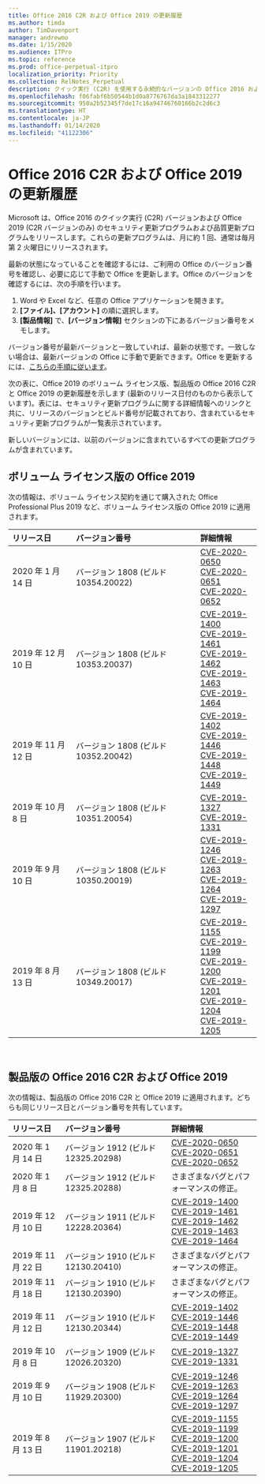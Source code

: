```yaml
---
title: Office 2016 C2R および Office 2019 の更新履歴
ms.author: timda
author: TimDavenport
manager: andrewmo
ms.date: 1/15/2020
ms.audience: ITPro
ms.topic: reference
ms.prod: office-perpetual-itpro
localization_priority: Priority
ms.collection: RelNotes_Perpetual
description: クイック実行 (C2R) を使用する永続的なバージョンの Office 2016 および 2019 の更新履歴を IT 技術者に提供します
ms.openlocfilehash: f06fabf6b50544b1d0a8776767da3a1843312277
ms.sourcegitcommit: 950a2b52345f7de17c16a94746760166b2c2d6c3
ms.translationtype: HT
ms.contentlocale: ja-JP
ms.lasthandoff: 01/14/2020
ms.locfileid: "41122306"
---
```

# <a name="update-history-for-office-2016-c2r-and-office-2019"></a>Office 2016 C2R および Office 2019 の更新履歴

Microsoft は、Office 2016 のクイック実行 (C2R) バージョンおよび Office 2019 (C2R バージョンのみ) のセキュリティ更新プログラムおよび品質更新プログラムをリリースします。これらの更新プログラムは、月に約 1 回、通常は毎月第 2 火曜日にリリースされます。

最新の状態になっていることを確認するには、ご利用の Office のバージョン番号を確認し、必要に応じて手動で Office を更新します。Office のバージョンを確認するには、次の手順を行います。

  1.    Word や Excel など、任意の Office アプリケーションを開きます。
  2.    **[ファイル]、[アカウント]** の順に選択します。
  3.    **[製品情報]** で、**[バージョン情報]** セクションの下にあるバージョン番号をメモします。

バージョン番号が最新バージョンと一致していれば、最新の状態です。一致しない場合は、最新バージョンの Office に手動で更新できます。Office を更新するには、[こちらの手順に従います](https://support.office.com/article/2ab296f3-7f03-43a2-8e50-46de917611c5)。


次の表に、Office 2019 のボリューム ライセンス版、製品版の Office 2016 C2R と Office 2019 の更新履歴を示します (最新のリリース日付のものから表示しています)。表には、セキュリティ更新プログラムに関する詳細情報へのリンクと共に、リリースのバージョンとビルド番号が記載されており、含まれているセキュリティ更新プログラムが一覧表示されています。

新しいバージョンには、以前のバージョンに含まれているすべての更新プログラムが含まれています。

## <a name="volume-licensed-versions-of-office-2019"></a>ボリューム ライセンス版の Office 2019
次の情報は、ボリューム ライセンス契約を通じて購入された Office Professional Plus 2019 など、ボリューム ライセンス版の Office 2019 に適用されます。

|**リリース日**|**バージョン番号**|**詳細情報**|
|:-----|:-----|:-----|
|2020 年 1 月 14 日   |バージョン 1808 (ビルド10354.20022)  |[CVE-2020-0650](https://portal.msrc.microsoft.com/ja-JP/security-guidance/advisory/CVE-2020-0650) <br/> [CVE-2020-0651](https://portal.msrc.microsoft.com/ja-JP/security-guidance/advisory/CVE-2020-0651) <br/> [CVE-2020-0652](https://portal.msrc.microsoft.com/ja-JP/security-guidance/advisory/CVE-2020-0652) <br/>  |
|2019 年 12 月 10 日   |バージョン 1808 (ビルド 10353.20037)  |[CVE-2019-1400](https://portal.msrc.microsoft.com/ja-JP/security-guidance/advisory/CVE-2019-1400) <br/> [CVE-2019-1461](https://portal.msrc.microsoft.com/ja-JP/security-guidance/advisory/CVE-2019-1461) <br/> [CVE-2019-1462](https://portal.msrc.microsoft.com/ja-JP/security-guidance/advisory/CVE-2019-1462) <br/> [CVE-2019-1463](https://portal.msrc.microsoft.com/ja-JP/security-guidance/advisory/CVE-2019-1463) <br/> [CVE-2019-1464](https://portal.msrc.microsoft.com/ja-JP/security-guidance/advisory/CVE-2019-1464) <br/> |
|2019 年 11 月 12 日   |バージョン 1808 (ビルド 10352.20042)  |[CVE-2019-1402](https://portal.msrc.microsoft.com/ja-JP/security-guidance/advisory/CVE-2019-1402) <br/> [CVE-2019-1446](https://portal.msrc.microsoft.com/ja-JP/security-guidance/advisory/CVE-2019-1446) <br/> [CVE-2019-1448](https://portal.msrc.microsoft.com/ja-JP/security-guidance/advisory/CVE-2019-1448) <br/> [CVE-2019-1449](https://portal.msrc.microsoft.com/ja-JP/security-guidance/advisory/CVE-2019-1449) <br/>  |
|2019 年 10 月 8 日   |バージョン 1808 (ビルド 10351.20054)  |[CVE-2019-1327](https://portal.msrc.microsoft.com/ja-JP/security-guidance/advisory/CVE-2019-1327) <br/> [CVE-2019-1331](https://portal.msrc.microsoft.com/ja-JP/security-guidance/advisory/CVE-2019-1331) <br/> |
|2019 年 9 月 10 日   |バージョン 1808 (ビルド 10350.20019)  |[CVE-2019-1246](https://portal.msrc.microsoft.com/ja-JP/security-guidance/advisory/CVE-2019-1246) <br/> [CVE-2019-1263](https://portal.msrc.microsoft.com/ja-JP/security-guidance/advisory/CVE-2019-1263) <br/> [CVE-2019-1264](https://portal.msrc.microsoft.com/ja-JP/security-guidance/advisory/CVE-2019-1264) <br/> [CVE-2019-1297](https://portal.msrc.microsoft.com/ja-JP/security-guidance/advisory/CVE-2019-1297) <br/>  |
|2019 年 8 月 13 日   |バージョン 1808 (ビルド 10349.20017)  |[CVE-2019-1155](https://portal.msrc.microsoft.com/ja-JP/security-guidance/advisory/CVE-2019-1155) <br/> [CVE-2019-1199](https://portal.msrc.microsoft.com/ja-JP/security-guidance/advisory/CVE-2019-1199) <br/> [CVE-2019-1200](https://portal.msrc.microsoft.com/ja-JP/security-guidance/advisory/CVE-2019-1200) <br/> [CVE-2019-1201](https://portal.msrc.microsoft.com/ja-JP/security-guidance/advisory/CVE-2019-1201) <br/> [CVE-2019-1204](https://portal.msrc.microsoft.com/ja-JP/security-guidance/advisory/CVE-2019-1204) <br/> [CVE-2019-1205](https://portal.msrc.microsoft.com/ja-JP/security-guidance/advisory/CVE-2019-1205) <br/>  |






<br/>

## <a name="retail-versions-of-office-2016-c2r-and-office-2019"></a>製品版の Office 2016 C2R および Office 2019
次の情報は、製品版の Office 2016 C2R と Office 2019 に適用されます。どちらも同じリリース日とバージョン番号を共有しています。

|**リリース日**|**バージョン番号**|**詳細情報**|
|:-----|:-----|:-----|
|2020 年 1 月 14 日   |バージョン 1912 (ビルド 12325.20298)  |[CVE-2020-0650](https://portal.msrc.microsoft.com/ja-JP/security-guidance/advisory/CVE-2020-0650) <br/> [CVE-2020-0651](https://portal.msrc.microsoft.com/ja-JP/security-guidance/advisory/CVE-2020-0651) <br/> [CVE-2020-0652](https://portal.msrc.microsoft.com/ja-JP/security-guidance/advisory/CVE-2020-0652) <br/>  |
|2020 年 1 月 8 日   |バージョン 1912 (ビルド 12325.20288)  |さまざまなバグとパフォーマンスの修正。 <br/>  |
|2019 年 12 月 10 日   |バージョン 1911 (ビルド 12228.20364)  |[CVE-2019-1400](https://portal.msrc.microsoft.com/ja-JP/security-guidance/advisory/CVE-2019-1400) <br/> [CVE-2019-1461](https://portal.msrc.microsoft.com/ja-JP/security-guidance/advisory/CVE-2019-1461) <br/> [CVE-2019-1462](https://portal.msrc.microsoft.com/ja-JP/security-guidance/advisory/CVE-2019-1462) <br/> [CVE-2019-1463](https://portal.msrc.microsoft.com/ja-JP/security-guidance/advisory/CVE-2019-1463) <br/> [CVE-2019-1464](https://portal.msrc.microsoft.com/ja-JP/security-guidance/advisory/CVE-2019-1464) <br/> |
|2019 年 11 月 22 日   |バージョン 1910 (ビルド 12130.20410)  |さまざまなバグとパフォーマンスの修正。<br/>  |
|2019 年 11 月 18 日   |バージョン 1910 (ビルド 12130.20390)  |さまざまなバグとパフォーマンスの修正。<br/>  |
|2019 年 11 月 12 日   |バージョン 1910 (ビルド 12130.20344)  |[CVE-2019-1402](https://portal.msrc.microsoft.com/ja-JP/security-guidance/advisory/CVE-2019-1402) <br/> [CVE-2019-1446](https://portal.msrc.microsoft.com/ja-JP/security-guidance/advisory/CVE-2019-1446) <br/> [CVE-2019-1448](https://portal.msrc.microsoft.com/ja-JP/security-guidance/advisory/CVE-2019-1448) <br/> [CVE-2019-1449](https://portal.msrc.microsoft.com/ja-JP/security-guidance/advisory/CVE-2019-1449) <br/>  |
|2019 年 10 月 8 日   |バージョン 1909 (ビルド 12026.20320)  |[CVE-2019-1327](https://portal.msrc.microsoft.com/ja-JP/security-guidance/advisory/CVE-2019-1327) <br/> [CVE-2019-1331](https://portal.msrc.microsoft.com/ja-JP/security-guidance/advisory/CVE-2019-1331) <br/> |
|2019 年 9 月 10 日   |バージョン 1908 (ビルド 11929.20300)  |[CVE-2019-1246](https://portal.msrc.microsoft.com/ja-JP/security-guidance/advisory/CVE-2019-1246) <br/> [CVE-2019-1263](https://portal.msrc.microsoft.com/ja-JP/security-guidance/advisory/CVE-2019-1263) <br/> [CVE-2019-1264](https://portal.msrc.microsoft.com/ja-JP/security-guidance/advisory/CVE-2019-1264) <br/> [CVE-2019-1297](https://portal.msrc.microsoft.com/ja-JP/security-guidance/advisory/CVE-2019-1297) <br/>  |
|2019 年 8 月 13 日   |バージョン 1907 (ビルド 11901.20218)  |[CVE-2019-1155](https://portal.msrc.microsoft.com/ja-JP/security-guidance/advisory/CVE-2019-1155) <br/> [CVE-2019-1199](https://portal.msrc.microsoft.com/ja-JP/security-guidance/advisory/CVE-2019-1199) <br/> [CVE-2019-1200](https://portal.msrc.microsoft.com/ja-JP/security-guidance/advisory/CVE-2019-1200) <br/> [CVE-2019-1201](https://portal.msrc.microsoft.com/ja-JP/security-guidance/advisory/CVE-2019-1201) <br/> [CVE-2019-1204](https://portal.msrc.microsoft.com/ja-JP/security-guidance/advisory/CVE-2019-1204) <br/> [CVE-2019-1205](https://portal.msrc.microsoft.com/ja-JP/security-guidance/advisory/CVE-2019-1205) <br/>  |






